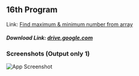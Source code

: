 ## 16th Program

Link: [Find maximum & minimum number from array](https://github.com/Prashant-ranjan-singh-123/MyAllProgramsInOneRepo/tree/main/1\)%20C%20Language/16th)
##### Download Link: [drive.google.com](https://drive.google.com/file/d/19SyW94wP3prtpohMkQb3rDhGyriYMezK/view?usp=sharing)

### Screenshots (Output only 1)

![App Screenshot](https://raw.githubusercontent.com/Prashant-ranjan-singh-123/MyAllProgramsInOneRepo/main/1\)%20C%20Language/16th/Sample%20Photos/Screenshot_20220710_135202.png)
